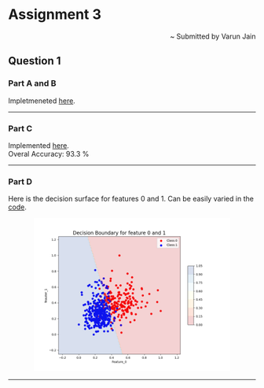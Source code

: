 # Assignment 3

<div align="right">
~ Submitted by Varun Jain
</div>

## Question 1

### Part A and B

Impletmeneted [here](https://github.com/varunjain3/Logistic_Regression/blob/main/Binnary_LR.py).

---

### Part C

Implemented [here](https://github.com/varunjain3/Logistic_Regression/blob/main/question1.py).<br>
Overal Accuracy: 93.3 %

---

### Part D

Here is the decision surface for features 0 and 1. Can be easily varied in the [code](https://github.com/varunjain3/Logistic_Regression/blob/main/question1.py#98).

<p align="center">
  <img width="400" src="https://github.com/varunjain3/Logistic_Regression/blob/998f3c46df9b9c624c1b37b911bd979e0762a9ab/figures/Q1_DecisionBoundary.png">
</p>

---
